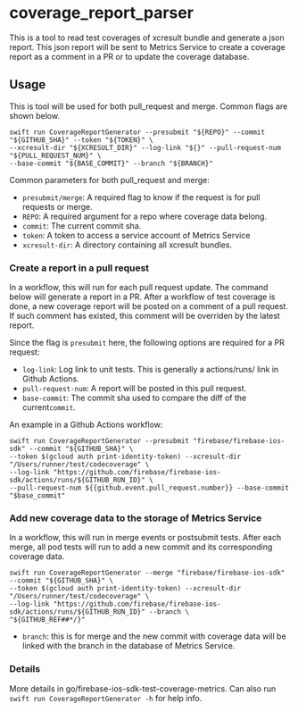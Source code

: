 # coverage_report_parser

This is a tool to read test coverages of xcresult bundle and generate a json report. This json
report will be sent to Metrics Service to create a coverage report as a comment in a PR or to update
the coverage database.

## Usage

This is tool will be used for both pull_request and merge. Common flags are shown below.

```
swift run CoverageReportGenerator --presubmit "${REPO}" --commit "${GITHUB_SHA}" --token "${TOKEN}" \
--xcresult-dir "${XCRESULT_DIR}" --log-link "${}" --pull-request-num "${PULL_REQUEST_NUM}" \
--base-commit "${BASE_COMMIT}" --branch "${BRANCH}"
```
Common parameters for both pull_request and merge:
- `presubmit/merge`: A required flag to know if the request is for pull requests or merge.
- `REPO`: A required argument for a repo where coverage data belong.
- `commit`: The current commit sha.
- `token`: A token to access a service account of Metrics Service
- `xcresult-dir`: A directory containing all xcresult bundles.

### Create a report in a pull request

In a workflow, this will run for each pull request update. The command below will generate a report
in a PR. After a workflow of test coverage is done, a new coverage report will be posted on a
comment of a pull request. If such comment has existed, this comment will be overriden by the latest
report.

Since the flag is `presubmit` here, the following options are required for a PR request:
- `log-link`: Log link to unit tests. This is generally a actions/runs/ link in Github Actions.
- `pull-request-num`: A report will be posted in this pull request.
- `base-commit`: The commit sha used to compare the diff of the current`commit`.

An example in a Github Actions workflow:
```
swift run CoverageReportGenerator --presubmit "firebase/firebase-ios-sdk" --commit "${GITHUB_SHA}" \
--token $(gcloud auth print-identity-token) --xcresult-dir "/Users/runner/test/codecoverage" \
--log-link "https://github.com/firebase/firebase-ios-sdk/actions/runs/${GITHUB_RUN_ID}" \
--pull-request-num ${{github.event.pull_request.number}} --base-commit "$base_commit"

```

### Add new coverage data to the storage of Metrics Service

In a workflow, this will run in merge events or postsubmit tests. After each merge, all pod tests
will run to add a new commit and its corresponding coverage data.
```
swift run CoverageReportGenerator --merge "firebase/firebase-ios-sdk" --commit "${GITHUB_SHA}" \
--token $(gcloud auth print-identity-token) --xcresult-dir "/Users/runner/test/codecoverage" \
--log-link "https://github.com/firebase/firebase-ios-sdk/actions/runs/${GITHUB_RUN_ID}" --branch \
"${GITHUB_REF##*/}"
```
- `branch`: this is for merge and the new commit with coverage data will be linked with the branch
in the database of Metrics Service.

### Details

More details in go/firebase-ios-sdk-test-coverage-metrics. Can also run
`swift run CoverageReportGenerator -h` for help info.
